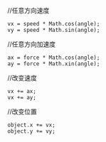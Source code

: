 //任意方向速度

	vx = speed * Math.cos(angle);
	vy = speed * Math.sin(angle);

//任意方向加速度

	ax = force * Math.cos(angle);
	ay = force * Math.xin(angle);

//改变速度

	vx += ax;
	vx += ay;

//改变位置

	object.x += vx;
	object.y += vy;
